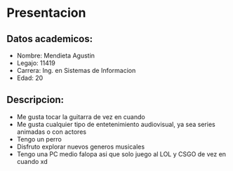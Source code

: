 # Presentacion
## Datos academicos:
- Nombre: Mendieta Agustin
- Legajo: 11419
- Carrera: Ing. en Sistemas de Informacion
- Edad: 20
## Descripcion:
- Me gusta tocar la guitarra de vez en cuando
- Me gusta cualquier tipo de entetenimiento audiovisual, ya sea series animadas o con actores
- Tengo un perro
- Disfruto explorar nuevos generos musicales
- Tengo una PC medio falopa asi que solo juego al LOL y CSGO de vez en cuando xd

